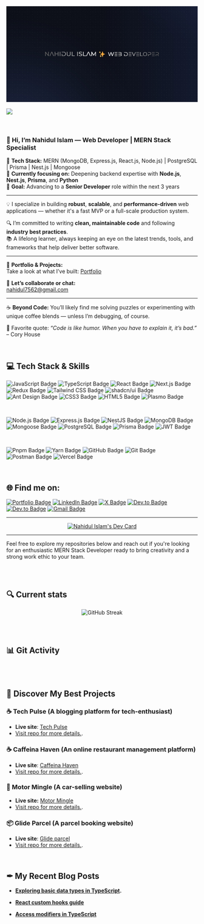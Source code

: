 <img src="./Images/banner.jpg" />


<br>

![](https://komarev.com/ghpvc/?username=nahidul-fahim&color=141d36&text=0000000&style=for-the-badge)


<br>

### 👋 Hi, I’m Nahidul Islam — Web Developer | MERN Stack Specialist

🔧 **Tech Stack:** MERN (MongoDB, Express.js, React.js, Node.js) | PostgreSQL | Prisma | Nest.js | Mongoose  
💼 **Currently focusing on:** Deepening backend expertise with **Node.js**, **Nest.js**, **Prisma**, and **Python**  
🎯 **Goal:** Advancing to a **Senior Developer** role within the next 3 years

---

💡 I specialize in building **robust**, **scalable**, and **performance-driven** web applications — whether it's a fast MVP or a full-scale production system.

🔍 I’m committed to writing **clean, maintainable code** and following **industry best practices**.  
📚 A lifelong learner, always keeping an eye on the latest trends, tools, and frameworks that help deliver better software.

---

📂 **Portfolio & Projects:**  
Take a look at what I’ve built: [Portfolio](https://nahidul-islam.vercel.app)

📨 **Let’s collaborate or chat:**  
nahidul7562@gmail.com

---

☕ **Beyond Code:** You’ll likely find me solving puzzles or experimenting with unique coffee blends — unless I’m debugging, of course.

🧠 Favorite quote: *“Code is like humor. When you have to explain it, it’s bad.”* – Cory House


<br>

## 💻 Tech Stack & Skills 

<div align="start">

![JavaScript Badge](https://img.shields.io/badge/JavaScript-323330?style=for-the-badge&logo=javascript&logoColor=F7DF1E)
![TypeScript Badge](https://img.shields.io/badge/TypeScript-007ACC?style=for-the-badge&logo=typescript&logoColor=white)
![React Badge](https://img.shields.io/badge/React-20232A?style=for-the-badge&logo=react&logoColor=61DAFB)
![Next.js Badge](https://img.shields.io/badge/next%20js-000000?style=for-the-badge&logo=nextdotjs&logoColor=white)
![Redux Badge](https://img.shields.io/badge/Redux-593D88?style=for-the-badge&logo=redux&logoColor=white)
![Tailwind CSS Badge](https://img.shields.io/badge/Tailwind_CSS-38B2AC?style=for-the-badge&logo=tailwind-css&logoColor=white)
![shadcn/ui Badge](https://img.shields.io/badge/shadcn%2Fui-000000?style=for-the-badge&logo=shadcnui&logoColor=white)
![Ant Design Badge](https://img.shields.io/badge/Ant%20Design-1890FF?style=for-the-badge&logo=antdesign&logoColor=white)
![CSS3 Badge](https://img.shields.io/badge/CSS3-1572B6?style=for-the-badge&logo=css3&logoColor=white)
![HTML5 Badge](https://img.shields.io/badge/HTML5-E34F26?style=for-the-badge&logo=html5&logoColor=white)
![Plasmo Badge](https://img.shields.io/badge/Plasmo-7348FF?style=for-the-badge&logo=plasmo&logoColor=white)

<br>

![Node.js Badge](https://img.shields.io/badge/Node%20js-339933?style=for-the-badge&logo=nodedotjs&logoColor=white)
![Express.js Badge](https://img.shields.io/badge/Express%20js-000000?style=for-the-badge&logo=express&logoColor=white)
![NestJS Badge](https://img.shields.io/badge/nestjs-E0234E?style=for-the-badge&logo=nestjs&logoColor=white)
![MongoDB Badge](https://img.shields.io/badge/MongoDB-4EA94B?style=for-the-badge&logo=mongodb&logoColor=white)
![Mongoose Badge](https://img.shields.io/badge/Mongoose-880000?style=for-the-badge&logo=mongoose&logoColor=white)
![PostgreSQL Badge](https://img.shields.io/badge/PostgreSQL-316192?style=for-the-badge&logo=postgresql&logoColor=white)
![Prisma Badge](https://img.shields.io/badge/Prisma-3982CE?style=for-the-badge&logo=Prisma&logoColor=white)
![JWT Badge](https://img.shields.io/badge/JWT-000000?style=for-the-badge&logo=JSON%20web%20tokens&logoColor=white)

<br>

![Pnpm Badge](https://img.shields.io/badge/Pnpm-F69220?style=for-the-badge&logo=pnpm&logoColor=white)
![Yarn Badge](https://img.shields.io/badge/Yarn-2C8EBB?style=for-the-badge&logo=yarn&logoColor=white)
![GitHub Badge](https://img.shields.io/badge/GitHub-100000?style=for-the-badge&logo=github&logoColor=white)
![Git Badge](https://img.shields.io/badge/GIT-E44C30?style=for-the-badge&logo=git&logoColor=white)
![Postman Badge](https://img.shields.io/badge/Postman-FF6C37?style=for-the-badge&logo=Postman&logoColor=white)
![Vercel Badge](https://img.shields.io/badge/Vercel-000000?style=for-the-badge&logo=vercel&logoColor=white)

</div>


<br>


## 🌐 Find me on:

<div align="start">

[![Portfolio Badge](https://img.shields.io/badge/portfolio-3254a8?style=for-the-badge&logo=linkedin&logoColor=white)](https://nahidul-islam.vercel.app)
[![LinkedIn Badge](https://img.shields.io/badge/LinkedIn-0077B5?style=for-the-badge&logo=linkedin&logoColor=white)](https://www.linkedin.com/in/iamnahidul-islam/)
[![X Badge](https://img.shields.io/badge/X-000000?style=for-the-badge&logo=x&logoColor=white)](https://twitter.com/nahidul_fahim_)
[![Dev.to Badge](https://img.shields.io/badge/medium-0A0A0A?style=for-the-badge&logo=medium&logoColor=white)](https://medium.com/@nahidulislam11)
[![Dev.to Badge](https://img.shields.io/badge/Dev.to-0A0A0A?style=for-the-badge&logo=devdotto&logoColor=white)](https://dev.to/nahidulislam)
[![Gmail Badge](https://img.shields.io/badge/Gmail-D14836?style=for-the-badge&logo=gmail&logoColor=white)](mailto:nahidul7562@gmail.com)

</div>

---

<div align="center">
<a href="https://app.daily.dev/nahidul_islam"><img src="https://api.daily.dev/devcards/v2/VeKeaVd6pL9G6KodgCJno.png?type=default&r=q06" width="356" alt="Nahidul Islam's Dev Card"/></a>
</div>

---

Feel free to explore my repositories below and reach out if you're looking for an enthusiastic MERN Stack Developer ready to bring creativity and a strong work ethic to your team.


<br><br>


## 🔍 Current stats
<div align="center">

![GitHub Streak](https://github-readme-streak-stats.herokuapp.com?user=nahidul-fahim&theme=highcontrast&date_format=M%20j%5B%2C%20Y%5D&currStreakNum=abcbff&background=10%2C141d36%2C0b1226&ring=abcbff&border=00013300&sideNums=ffffff&fire=abcbff&currStreakLabel=abcbff&stroke=e2ffff00&dates=ffffff&sideLabels=ffffff)

</div>


<br><br>


## 📊 Git Activity

<div align="center">
    <img src="https://github-readme-stats.vercel.app/api/top-langs/?username=nahidul-fahim&layout=compact&theme=transparent&border_color=454545" alt="" />
</div>

<br>


## 🌈 Discover My Best Projects

### ☕ Tech Pulse (A blogging platform for tech-enthusiast)

* **Live site**: [Tech Pulse](https://tech-pulse-a6.vercel.app)
* [Visit repo for more details.](https://github.com/nahidul-fahim/tech-pulse-client-a6).

### ☕ Caffeina Haven (An online restaurant management platform)

* **Live site**: [Caffeina Haven](https://caffeina-haven.web.app)
* [Visit repo for more details.](https://github.com/nahidul-fahim/caffeina-haven-client).



### 🚙 Motor Mingle (A car-selling website)

* **Live site:** [Motor Mingle](https://motor-mingle.web.app)
* [Visit repo for more details.](https://github.com/nahidul-fahim/motor-mingle-client).


### 📦 Glide Parcel (A parcel booking website)

* **Live site**: [Glide parcel](https://glide-parcel.web.app)
* [Visit repo for more details.](https://github.com/nahidul-fahim/glide-parcel-client).

<br>

## ✒ My Recent Blog Posts

* **[Exploring basic data types in TypeScript](https://dev.to/nahidulislam/exploring-basic-data-types-in-typescript-34fo).**
  
* **[React custom hooks guide](https://dev.to/nahidulislam/reusable-code-react-custom-hooks-guide-1k20)**
  
* **[Access modifiers in TypeScript](https://dev.to/nahidulislam/access-modifiers-in-typescript-the-gatekeepers-50i)**
